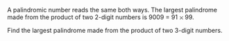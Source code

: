    <p>A palindromic number reads the same both ways. The largest palindrome made from the product of two 2-digit numbers is 9009 = 91 <img src='images/symbol_times.gif' width='9' height='9' alt='&times;' border='0' style='vertical-align:middle;' /> 99.</p> <p>Find the largest palindrome made from the product of two 3-digit numbers.</p>   